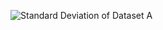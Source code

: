 ![Standard Deviation of Dataset A](<img width="452" alt="Picture 1" src="https://github.com/ql909/mathematical_definitions/assets/108169831/749c3462-41e7-4a4d-9f99-dea2175d6ea9">
)

